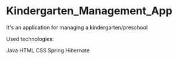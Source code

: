 # Kindergarten_Management_App

It's an application for managing a kindergarten/preschool

Used technologies:

Java
HTML
CSS
Spring
Hibernate

